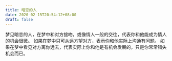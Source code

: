 ```yaml
---
title: 暗恋的人
date: 2020-02-15T20:54:12+08:00
draft: false
---
```


梦见暗恋的人，在梦中和对方接吻，或像情人一般的交往，代表你和他能成为情人的机会很微。
如果在梦中只可从远方望对方，表示你和他实际上沟通有问题。
如果在梦中看见对方离你远去，代表实际上你和他是有机会发展的，只是你常常错失机会而已。
